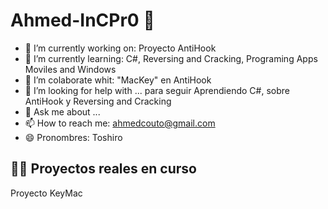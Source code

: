 # Ahmed-InCPr0 👋

- 🔭 I’m currently working on: Proyecto AntiHook
- 🌱 I’m currently learning: C#, Reversing and Cracking, Programing Apps Moviles and Windows
- 👯 I’m colaborate whit: "MacKey" en AntiHook 
- 🤔 I’m looking for help with ... para seguir Aprendiendo C#, sobre AntiHook y Reversing and Cracking
- 💬 Ask me about ...
- 📫 How to reach me: ahmedcouto@gmail.com
- 😄 Pronombres: Toshiro


## 🧑‍💻 Proyectos reales en curso
Proyecto KeyMac
